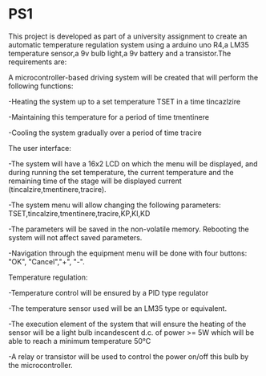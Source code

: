 # PS1
This project is developed as part of a university assignment to create an automatic temperature regulation system using a arduino uno R4,a LM35 temperature sensor,a 9v bulb light,a 9v battery and a transistor.The requirements are:

A microcontroller-based driving system will be created that will perform the following functions:

-Heating the system up to a set temperature TSET in a time tincazlzire

-Maintaining this temperature for a period of time tmentinere

-Cooling the system gradually over a period of time tracire

The user interface:

-The system will have a 16x2 LCD on which the menu will be displayed, and during running the set temperature, the current temperature and the remaining time of the stage will be displayed current (tincalzire,tmentinere,tracire).

-The system menu will allow changing the following parameters: TSET,tincalzire,tmentinere,tracire,KP,KI,KD

-The parameters will be saved in the non-volatile memory. Rebooting the system will not affect saved parameters.

-Navigation through the equipment menu will be done with four buttons: "OK", "Cancel","+", "-".

Temperature regulation:

-Temperature control will be ensured by a PID type regulator

-The temperature sensor used will be an LM35 type or equivalent.

-The execution element of the system that will ensure the heating of the sensor will be a light bulb incandescent d.c. of power >= 5W which will be able to reach a minimum temperature 50°C

-A relay or transistor will be used to control the power on/off this bulb by the microcontroller.

